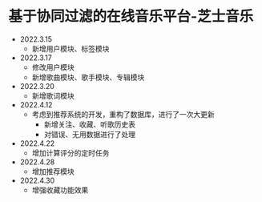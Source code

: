 # 基于协同过滤的在线音乐平台-芝士音乐

* 2022.3.15
    - 新增用户模块、标签模块
* 2022.3.17
    - 修改用户模块
    - 新增歌曲模块、歌手模块、专辑模块
* 2022.3.20
    - 新增歌词模块
* 2022.4.12
    - 考虑到推荐系统的开发，重构了数据库，进行了一次大更新
        * 新增关注、收藏、听歌历史表
        * 对错误、无用数据进行了处理
* 2022.4.22
    - 增加计算评分的定时任务
* 2022.4.28
    - 增加推荐模块
* 2022.4.30
    - 增强收藏功能效果

